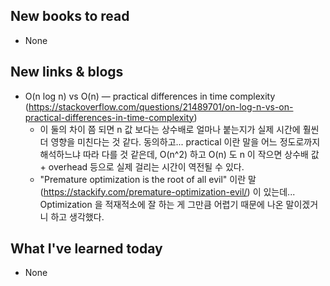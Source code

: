 ## New books to read
- None



## New links & blogs
- O(n log n) vs O(n) — practical differences in time complexity (https://stackoverflow.com/questions/21489701/on-log-n-vs-on-practical-differences-in-time-complexity)
  - 이 둘의 차이 쯤 되면 n 값 보다는 상수배로 얼마나 붙는지가 실제 시간에 훨씬 더 영향을 미친다는 것 같다. 동의하고... practical 이란 말을 어느 정도로까지 해석하느냐 따라 다를 것 같은데, O(n^2) 하고 O(n) 도 n 이 작으면 상수배 값 + overhead 등으로 실제 걸리는 시간이 역전될 수 있다.
  - "Premature optimization is the root of all evil" 이란 말 (https://stackify.com/premature-optimization-evil/) 이 있는데... Optimization 을 적재적소에 잘 하는 게 그만큼 어렵기 때문에 나온 말이겠거니 하고 생각했다.



## What I've learned today
- None
